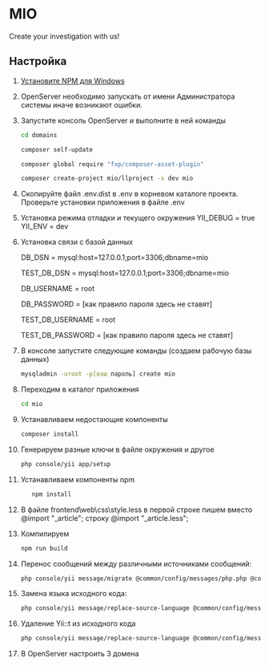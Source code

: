 # MIO


<!-- /BADGES -->

Create your investigation with us!


## Настройка


1. [Установите NPM для Windows](https://nodejs.org/en/download/)
2. OpenServer необходимо запускать от имени Администратора системы иначе возникают ошибки. 
3. Запустите консоль OpenServer и выполните в ней команды
    ```bash
    cd domains
    
    composer self-update
    
    composer global require "fxp/composer-asset-plugin"
    
    composer create-project mio/llproject -s dev mio
    ```
4. Скопируйте файл .env.dist в .env в корневом каталоге проекта. Проверьте установки приложения в файле .env
  
5. Установка режима отладки и текущего окружения
    YII_DEBUG = true  YII_ENV = dev
  
6. Установка связи с базой данных

    DB_DSN = mysql:host=127.0.0.1;port=3306;dbname=mio
  
    TEST_DB_DSN = mysql:host=127.0.0.1;port=3306;dbname=mio
  
    DB_USERNAME = root
  
    DB_PASSWORD = [как правило пароля здесь не ставят]
  
    TEST_DB_USERNAME = root
  
    TEST_DB_PASSWORD = [как правило пароля здесь не ставят]
    
7.  В консоле запустите следующие команды (создаем рабочую базы данных)
     ```bash
     mysqladmin -uroot -p[ваш пароль] create mio
     ```
   8. Переходим в каталог приложения
   
      ```bash
      cd mio
      ```
   9. Устанавливаем недостающие компоненты
      
      ```bash
      composer install
      ```
   10. Генерируем разные ключи в файле окружения и другое
       
       ```bash
       php console/yii app/setup
       ```
   11. Устанавливаем компоненты npm
       ```bash
          npm install
       ```
   12. В файле frontend\web\css\style.less в первой строке пишем вместо @import "_article"; строку @import "_article.less"; 
   
   13. Компилируем
       ```bash
       npm run build
       ```
   14. Перенос сообщений между различными источниками сообщений:
       ```bash
       php console/yii message/migrate @common/config/messages/php.php @common/config/messages/db.php
       ```
   15. Замена языка исходного кода:   
       ```bash
       php console/yii message/replace-source-language @common/config/messages/php.php ru-RU
       ```
   16. Удаление Yii::t из исходного кода
       ```bash
       php console/yii message/replace-source-language @common/config/messages/php.php
       ```
   17. В OpenServer настроить 3 домена     
               
     
   
 



